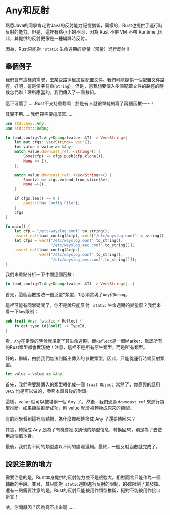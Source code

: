 # Any和反射

熟悉Java的同學肯定對Java的反射能力記憶猶新，同樣的，Rust也提供了運行時反射的能力。但是，這裡有點小小的不同，因為 Rust 不帶 VM 不帶 Runtime ,因此，其提供的反射更像是一種編譯時反射。

因為，Rust只能對 `'static` 生命週期的變量（常量）進行反射！

## 舉個例子

我們會有這樣的需求，去某些路徑里加載配置文件。我們可能提供一個配置文件路徑，好吧，這是個字符串(`String`)。但是，當我想要傳入多個配置文件的路徑的時候怎們辦？理所應當的，我們傳入了一個數組。

這下可壞了……Rust不支持重載啊！於是有人就很單純的寫了兩個函數～～！

其實不用……我們只需要這麼寫……

```rust
use std::any::Any;
use std::fmt::Debug ;

fn load_config<T:Any+Debug>(value: &T) -> Vec<String>{
    let mut cfgs: Vec<String>= vec![];
    let value = value as &Any;
    match value.downcast_ref::<String>() {
        Some(cfp) => cfgs.push(cfp.clone()),
        None => (),
    };

    match value.downcast_ref::<Vec<String>>() {
        Some(v) => cfgs.extend_from_slice(&v),
        None =>(),
    }

    if cfgs.len() == 0 {
        panic!("No Config File");
    }
    cfgs
}

fn main() {
    let cfp = "/etc/wayslog.conf".to_string();
    assert_eq!(load_config(&cfp), vec!["/etc/wayslog.conf".to_string()]);
    let cfps = vec!["/etc/wayslog.conf".to_string(),
                    "/etc/wayslog_sec.conf".to_string()];
    assert_eq!(load_config(&cfps),
               vec!["/etc/wayslog.conf".to_string(),
                    "/etc/wayslog_sec.conf".to_string()]);
}
```

我們來重點分析一下中間這個函數：

```rust
fn load_config<T:Any+Debug>(value: &T) -> Vec<String>{..}
```

首先，這個函數接收一個泛型`T`類型，`T`必須實現了`Any`和`Debug`。

這裡可能有同學疑問了，你不是說只能反射 `'static` 生命週期的變量麼？我們來看一下`Any`限制：

```rust
pub trait Any: 'static + Reflect {
    fn get_type_id(&self) -> TypeId;
}
```

看，`Any`在定義的時候就規定了其生命週期，而`Reflect`是一個Marker，默認所有的Rust類型都會實現他！注意，這裡不是所有原生類型，而是所有類型。

好的，繼續，由於我們無法判斷出傳入的參數類型，因此，只能從運行時候反射類型。

```rust
let value = value as &Any;
```

首先，我們需要將傳入的類型轉化成一個 `trait Object`, 當然了，你高興的話用 `UFCS` 也是可以做的，參照本章最後的附錄。

這樣，value 就可以被堪稱一個 Any 了。然後，我們通過 `downcast_ref` 來進行類型推斷。如果類型推斷成功，則 value 就會被轉換成原來的類型。

有的同學看到這裡有點懵，為什麼你都轉換成 Any 了還要轉回來？

其實，轉換成 Any 是為了有機會獲取到他的類型信息，轉換回來，則是為了去使用這個值本身。

最後，我們對不同的類型處以不同的處理邏輯。最終，一個反射函數就完成了。

## 說說注意的地方

需要注意的是，Rust本身提供的反射能力並不是很強大。相對而言只能作為一個輔助的手段。並且，其只能對`'static`週期進行反射的限制，的確限制了其發揮。還有一點需要注意的是，Rust的反射只能被用作類型推斷，絕對不能被用作接口斷言！

啥，你問原因？因為寫不出來啊……
